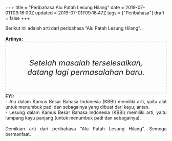 +++
title = "Peribahasa Alu Patah Lesung Hilang"
date = 2019-07-01T09:16:00Z
updated = 2019-07-01T09:16:47Z
tags = ["Peribahasa"]
draft = false
+++

<div dir="ltr" style="text-align: left;" trbidi="on"><div style="text-align: justify;">Berikut ini adalah arti dari peribahasa “Alu Patah Lesung Hilang”.</div><br /><div style="text-align: justify;"><b>Artinya:</b></div><div style="border: 2px dashed #ddd; font-size: 24px; height: auto; margin: 0 auto; padding: 50px; text-align: center; width: auto;"><i>Setelah masalah terselesaikan, datang lagi permasalahan baru.</i></div><div style="text-align: justify;"><b>FYI:</b><br />- Alu dalam Kamus Besar Bahasa Indonesia (KBBI) memiliki arti, yaitu alat untuk menumbuk padi dan sebagainya yang dibuat dari kayu; antan.<br />- Lesung dalam Kamus Besar Bahasa Indonesia (KBBI) memiliki arti, yaitu lumpang kayu panjang (untuk menumbuk padi dan sebagainya).<br /><br /></div><div style="text-align: justify;">Demikian arti dari peribahasa "Alu Patah Lesung Hilang". Semoga bermanfaat.</div></div>
